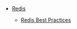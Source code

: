 -   [Redis](https://redis.com/)

    -   [Redis Best Practices](https://redis.com/redis-best-practices/)
